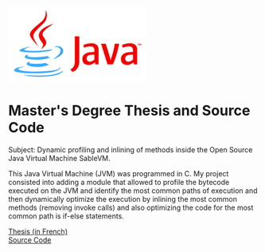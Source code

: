 ![Java Logo](JavaLogo.png)

# Master's Degree Thesis and Source Code  

Subject: Dynamic profiling and inlining of methods inside the Open Source Java Virtual Machine SableVM.  

This Java Virtual Machine (JVM) was programmed in C. My project consisted into adding a module that allowed to profile the bytecode executed on the JVM and identify the most common paths of execution and then dynamically optimize the execution by inlining the most common methods (removing invoke calls) and also optimizing the code for the most common path is if-else statements.  

[Thesis (in French)](Thesis.pdf)  
[Source Code](svm-partial-inlining)  

